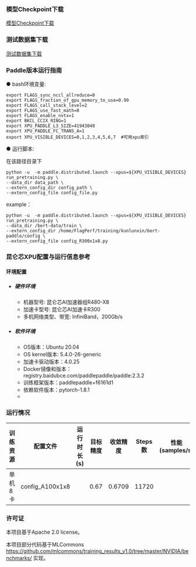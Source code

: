 
### 模型Checkpoint下载
[模型Checkpoint下载](../../benchmarks/bert/README.md#模型checkpoint下载)


### 测试数据集下载
[测试数据集下载](../../benchmarks/bert/README.md#测试数据集下载)


### Paddle版本运行指南

● bash环境变量:
```
export FLAGS_sync_nccl_allreduce=0
export FLAGS_fraction_of_gpu_memory_to_use=0.99
export FLAGS_call_stack_level=2
export FLAGS_use_fast_math=0
export FLAGS_enable_nvtx=1
export BKCL_CCIX_RING=1
export XPU_PADDLE_L3_SIZE=41943040
export XPU_PADDLE_FC_TRANS_A=1
export XPU_VISIBLE_DEVICES=0,1,2,3,4,5,6,7  #可用xpu索引
```

● 运行脚本:

在该路径目录下

```
python -u  -m paddle.distributed.launch --xpus=${XPU_VISIBLE_DEVICES} run_pretraining.py \
--data_dir data_path \
--extern_config_dir config_path \
--extern_config_file config_file.py

```


example：
```
python -u  -m paddle.distributed.launch --xpus=${XPU_VISIBLE_DEVICES} run_pretraining.py \
--data_dir /bert-data/train \
--extern_config_dir /home/FlagPerf/training/kunlunxin/bert-paddle/config \
--extern_config_file config_R300x1x8.py
```


### 昆仑芯XPU配置与运行信息参考
#### 环境配置
- ##### 硬件环境
  - 机器型号: 昆仑芯AI加速器组R480-X8
  - 加速卡型号: 昆仑芯AI加速卡R300
  - 多机网络类型、带宽: InfiniBand，200Gb/s

- ##### 软件环境
  - OS版本：Ubuntu 20.04
  - OS kernel版本: 5.4.0-26-generic
  - 加速卡驱动版本：4.0.25
  - Docker镜像和版本：registry.baidubce.com/paddlepaddle/paddle:2.3.2
  - 训练框架版本：paddlepaddle+f6161d1
  - 依赖软件版本：pytorch-1.8.1
  - 



### 运行情况
| 训练资源 | 配置文件        | 运行时长(s) | 目标精度 | 收敛精度 | Steps数 | 性能(samples/s)|
| -------- | --------------- | ----------- | -------- | -------- | ------- | ---------------- |
| 单机8卡  | config_A100x1x8 |       | 0.67     | 0.6709   | 11720    |              |

### 许可证

本项目基于Apache 2.0 license。

本项目部分代码基于MLCommons https://github.com/mlcommons/training_results_v1.0/tree/master/NVIDIA/benchmarks/ 实现。
